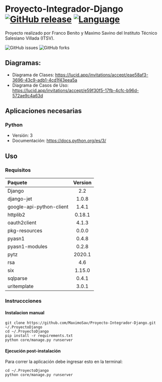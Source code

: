 # Proyecto-Integrador-Django [![GitHub release](https://img.shields.io/badge/release-none-blue)](https://github.com/MaximoSav/Proyecto-Integrador-Django/releases) [![Language](https://img.shields.io/badge/lang-espa%C3%B1ol%20%2F%20english-yellow)](#)
Proyecto realizado por Franco Benito y Maximo Savino del Instituto Técnico Salesiano Villada (ITSV).
 
<img alt="GitHub issues" src="https://img.shields.io/github/issues/MaximoSav/Proyecto-Integrador-Django?style=for-the-badge&logo=appveyor">
<img alt="GitHub forks" src="https://img.shields.io/github/forks/MaximoSav/Proyecto-Integrador-Django?style=for-the-badge&logo=appveyor">

## Diagramas:
 - Diagrama de Clases: https://lucid.app/invitations/accept/eae58af3-3696-43c9-adb1-4cd1f43eea5a
 - Diagrama de Casos de Uso: https://lucid.app/invitations/accept/e59f30f5-17fb-4cfc-b96d-572ae9c4a63d
## Aplicaciones necesarias
### Python
 - Versión: 3
 - Documentación: https://docs.python.org/es/3/

## Uso
### Requisitos
| Paquete | Version |
|:---|:---:|
| Django| 2.2 |
| django-jet| 1.0.8 |
| google-api-python-client| 1.4.1 |
| httplib2| 0.18.1 |
| oauth2client| 4.1.3 |
| pkg-resources| 0.0.0 |
| pyasn1| 0.4.8 |
| pyasn1-modules| 0.2.8 |
| pytz| 2020.1 |
| rsa| 4.6 |
| six| 1.15.0 |
| sqlparse| 0.4.1 |
| uritemplate| 3.0.1 |

### Instruccciones
#### Instalacion manual

```shell
git clone https://github.com/MaximoSav/Proyecto-Integrador-Django.git ~/.ProyectoDjango
cd ~/.ProyectoDjango
pip install -r requirements.txt
python core/manage.py runserver
```

#### Ejecución post-instalación

Para correr la aplicación debe ingresar esto en la terminal:

```shell
cd ~/.ProyectoDjango
python core/manage.py runserver
```
